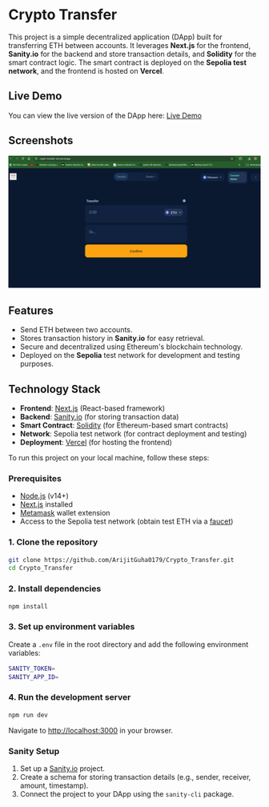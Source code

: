 # Crypto Transfer

This project is a simple decentralized application (DApp) built for transferring ETH between accounts. It leverages **Next.js** for the frontend, **Sanity.io** for the backend and store transaction details, and **Solidity** for the smart contract logic. The smart contract is deployed on the **Sepolia test network**, and the frontend is hosted on **Vercel**.

## Live Demo

You can view the live version of the DApp here: [Live Demo](https://crypto-transfer-ten.vercel.app/)

## Screenshots

![](./transfer.png)


## Features

- Send ETH between two accounts.
- Stores transaction history in **Sanity.io** for easy retrieval.
- Secure and decentralized using Ethereum's blockchain technology.
- Deployed on the **Sepolia** test network for development and testing purposes.

## Technology Stack

- **Frontend**: [Next.js](https://nextjs.org/) (React-based framework)
- **Backend**: [Sanity.io](https://www.sanity.io/) (for storing transaction data)
- **Smart Contract**: [Solidity](https://soliditylang.org/) (for Ethereum-based smart contracts)
- **Network**: Sepolia test network (for contract deployment and testing)
- **Deployment**: [Vercel](https://vercel.com/) (for hosting the frontend)


To run this project on your local machine, follow these steps:

### Prerequisites

- [Node.js](https://nodejs.org/en/) (v14+)
- [Next.js](https://nextjs.org/docs/getting-started) installed
- [Metamask](https://metamask.io/) wallet extension
- Access to the Sepolia test network (obtain test ETH via a [faucet](https://faucet.sepolia.dev/))

### 1. Clone the repository

```bash
git clone https://github.com/ArijitGuha0179/Crypto_Transfer.git
cd Crypto_Transfer
```

### 2. Install dependencies

```bash
npm install
```

### 3. Set up environment variables

Create a `.env` file in the root directory and add the following environment variables:

```bash
SANITY_TOKEN=
SANITY_APP_ID=
```

### 4. Run the development server

```bash
npm run dev
```

Navigate to [http://localhost:3000](http://localhost:3000) in your browser.

### Sanity Setup

1. Set up a [Sanity.io](https://www.sanity.io/) project.
2. Create a schema for storing transaction details (e.g., sender, receiver, amount, timestamp).
3. Connect the project to your DApp using the `sanity-cli` package.
